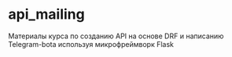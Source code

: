 # api_mailing
Материалы курса по созданию API на основе DRF и написанию Telegram-botа используя микрофреймворк Flask


